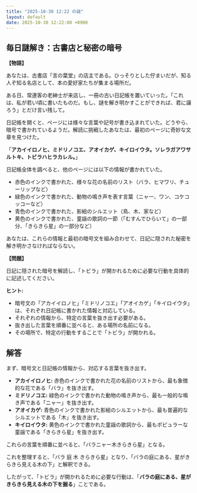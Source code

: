 ```yaml
---
title: "2025-10-30 12:22 の謎"
layout: default
date: 2025-10-30 12:22:00 +0900
---
```

## 毎日謎解き：古書店と秘密の暗号

**【物語】**

あなたは、古書店「言の葉堂」の店主である。ひっそりとした佇まいだが、知る人ぞ知る名店として、本の愛好家たちが集まる場所だ。

ある日、常連客の老紳士が来店し、一冊の古い日記帳を置いていった。「これは、私が若い頃に書いたものだ。もし、謎を解き明かすことができれば、君に譲ろう」とだけ言い残して。

日記帳を開くと、ページには様々な言葉や記号が書き込まれていた。どうやら、暗号で書かれているようだ。解読に挑戦したあなたは、最初のページに奇妙な文章を見つけた。

「**アカイイロノヒ、ミドリノコエ、アオイカゲ、キイロイウタ。ソレラガアワサルトキ、トビラハヒラカレル。**」

日記帳全体を調べると、他のページには以下の情報が書かれていた。

*   赤色のインクで書かれた、様々な花の名前のリスト（バラ、ヒマワリ、チューリップなど）
*   緑色のインクで書かれた、動物の鳴き声を表す言葉（ニャー、ワン、コケコッコーなど）
*   青色のインクで書かれた、影絵のシルエット（鳥、木、家など）
*   黄色のインクで書かれた、童謡の歌詞の一節（「むすんでひらいて」の一部分、「きらきら星」の一部分など）

あなたは、これらの情報と最初の暗号文を組み合わせて、日記に隠された秘密を解き明かさなければならない。

**【問題】**

日記に隠された暗号を解読し、「トビラ」が開かれるために必要な行動を具体的に記述してください。

**ヒント:**

*   暗号文の「アカイイロノヒ」「ミドリノコエ」「アオイカゲ」「キイロイウタ」は、それぞれ日記帳に書かれた情報と対応している。
*   それぞれの情報から、特定の言葉を抜き出す必要がある。
*   抜き出した言葉を順番に並べると、ある場所の名前になる。
*   その場所で、特定の行動をすることで「トビラ」が開かれる。

## 解答

まず、暗号文と日記帳の情報から、対応する言葉を抜き出す。

*   **アカイイロノヒ:** 赤色のインクで書かれた花の名前のリストから、最も象徴的な花である「バラ」を抜き出す。
*   **ミドリノコエ:** 緑色のインクで書かれた動物の鳴き声から、最も一般的な鳴き声である「ニャー」を抜き出す。
*   **アオイカゲ:** 青色のインクで書かれた影絵のシルエットから、最も普遍的なシルエットである「木」を抜き出す。
*   **キイロイウタ:** 黄色のインクで書かれた童謡の歌詞から、最もポピュラーな童謡である「きらきら星」を抜き出す。

これらの言葉を順番に並べると、「バラニャー木きらきら星」となる。

これを整理すると、「バラ 庭 木 きらきら星」となり、「バラの庭にある、星がきらきら見える木の下」と解釈できる。

したがって、「トビラ」が開かれるために必要な行動は、「**バラの庭にある、星がきらきら見える木の下を掘る**」ことである。

